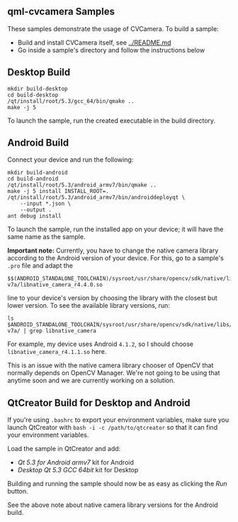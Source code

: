 qml-cvcamera Samples
--------------------

These samples demonstrate the usage of CVCamera. To build a sample:

  - Build and install CVCamera itself, see [../README.md](../README.md)
  - Go inside a sample's directory and follow the instructions below

Desktop Build
-------------

```
mkdir build-desktop
cd build-desktop
/qt/install/root/5.3/gcc_64/bin/qmake ..
make -j 5
```

To launch the sample, run the created executable in the build directory.

Android Build
-------------

Connect your device and run the following:

```
mkdir build-android
cd build-android
/qt/install/root/5.3/android_armv7/bin/qmake ..
make -j 5 install INSTALL_ROOT=.
/qt/install/root/5.3/android_armv7/bin/androiddeployqt \
    --input *.json \
    --output .
ant debug install
```

To launch the sample, run the installed app on your device; it will have the same name as the sample.

**Important note:** Currently, you have to change the native camera library according to the Android version of your device. For this, go to a sample's `.pro` file and adapt the

```
$$(ANDROID_STANDALONE_TOOLCHAIN)/sysroot/usr/share/opencv/sdk/native/libs/armeabi-v7a/libnative_camera_r4.4.0.so
```

line to your device's version by choosing the library with the closest but lower version. To see the available library versions, run:

```
ls $ANDROID_STANDALONE_TOOLCHAIN/sysroot/usr/share/opencv/sdk/native/libs/armeabi-v7a/ | grep libnative_camera
```

For example, my device uses Android `4.1.2`, so I should choose `libnative_camera_r4.1.1.so` here.

This is an issue with the native camera library chooser of OpenCV that normally depends on OpenCV Manager. We're not going to be using that anytime soon and we are currently working on a solution.

QtCreator Build for Desktop and Android
---------------------------------------

If you're using `.bashrc` to export your environment variables, make sure you launch QtCreator with `bash -i -c /path/to/qtcreator` so that it can find your environment variables.

Load the sample in QtCreator and add:

  - *Qt 5.3 for Android armv7* kit for Android
  - *Desktop Qt 5.3 GCC 64bit* kit for Desktop

Building and running the sample should now be as easy as clicking the *Run* button.

See the above note about native camera library versions for the Android build.

